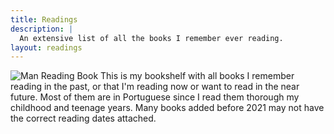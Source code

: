 ```yaml
---
title: Readings
description: |
  An extensive list of all the books I remember ever reading.
layout: readings
---
```


<style>
img.book {
  max-width: 100px;
  margin-top: -0.5rem;
  margin-right: 1rem;
}
</style>

![Man Reading Book](https://cdn.hacdias.com/media/2022-03-man-reading.gif?class=right+pixelated+book) This is my bookshelf with all books I remember reading in the past, or that I'm reading now or want to read in the near future. Most of them are in Portuguese since I read them thorough my childhood and teenage years. Many books added before 2021 may not have the correct reading dates attached.

<!--more-->
